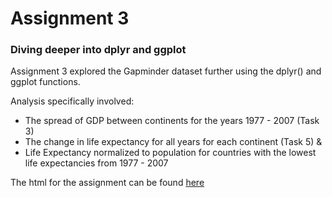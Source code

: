 # **Assignment 3** 

### Diving deeper into dplyr and ggplot 

Assignment 3 explored the Gapminder dataset further using the dplyr() and ggplot functions. 

Analysis specifically involved: 

* The spread of GDP between continents for the years 1977 - 2007 (Task 3)
* The change in life expectancy for all years for each continent (Task 5) & 
* Life Expectancy normalized to population for countries with the lowest life expectancies from 1977 - 2007

The html for the assignment can be found  [here](https://stat545-ubc-hw-2019-20.github.io/stat545-hw-LindaD95/Hw03/Hw03.html)